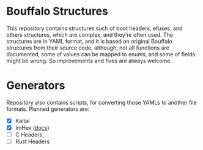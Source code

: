 # Bouffalo Structures

This repository contains structures such of boot headers, efuses, and others structures, which are complex, and they're often used.
The structures are in YAML format, and it is based on original Bouffalo structures from their source code, although, not all functions are documented,
some of values can be mapped to enums, and some of fields might be wrong. So improvements and fixes are always welcome. 

# Generators

Repository also contains scripts, for converting those YAMLs to another file formats. Planned generators are:

- [X] Kaitai
- [X] ImHex ([docs](docs/imhex.md))
- [ ] C Headers
- [ ] Rust Headers